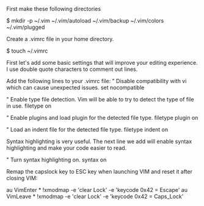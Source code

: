 First make these following directories 

$ mkdir -p ~/.vim ~/.vim/autoload ~/.vim/backup ~/.vim/colors ~/.vim/plugged


Create a .vimrc file in your home directory.

$ touch ~/.vimrc



First let's add some basic settings that will improve your editing experience. I use double quote characters to comment out lines.

Add the following lines to your .vimrc file:
" Disable compatibility with vi which can cause unexpected issues.
set nocompatible

" Enable type file detection. Vim will be able to try to detect the type of file in use.
filetype on

" Enable plugins and load plugin for the detected file type.
filetype plugin on

" Load an indent file for the detected file type.
filetype indent on



Syntax highlighting is very useful. The next line we add will enable syntax highlighting and make your code easier to read.

" Turn syntax highlighting on.
syntax on



Remap the capslock key to ESC key when launching VIM and reset it after closing VIM: 

au VimEnter * !xmodmap -e 'clear Lock' -e 'keycode 0x42 = Escape'
au VimLeave * !xmodmap -e 'clear Lock' -e 'keycode 0x42 = Caps_Lock'
